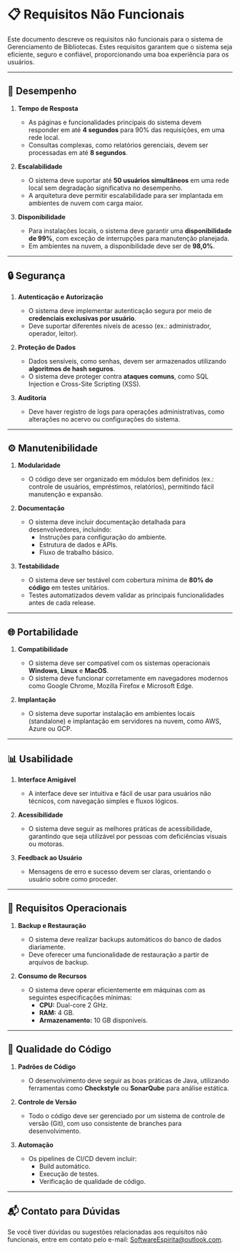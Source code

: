 # 📋 Requisitos Não Funcionais

Este documento descreve os requisitos não funcionais para o sistema de Gerenciamento de Bibliotecas. Estes requisitos garantem que o sistema seja eficiente, seguro e confiável, proporcionando uma boa experiência para os usuários.

---

## 🚀 Desempenho

1. **Tempo de Resposta**
    - As páginas e funcionalidades principais do sistema devem responder em até **4 segundos** para 90% das requisições, em uma rede local.
    - Consultas complexas, como relatórios gerenciais, devem ser processadas em até **8 segundos**.

2. **Escalabilidade**
    - O sistema deve suportar até **50 usuários simultâneos** em uma rede local sem degradação significativa no desempenho.
    - A arquitetura deve permitir escalabilidade para ser implantada em ambientes de nuvem com carga maior.

3. **Disponibilidade**
    - Para instalações locais, o sistema deve garantir uma **disponibilidade de 99%**, com exceção de interrupções para manutenção planejada.
    - Em ambientes na nuvem, a disponibilidade deve ser de **98,0%**.

---

## 🔒 Segurança

1. **Autenticação e Autorização**
    - O sistema deve implementar autenticação segura por meio de **credenciais exclusivas por usuário**.
    - Deve suportar diferentes níveis de acesso (ex.: administrador, operador, leitor).

2. **Proteção de Dados**
    - Dados sensíveis, como senhas, devem ser armazenados utilizando **algoritmos de hash seguros**.
    - O sistema deve proteger contra **ataques comuns**, como SQL Injection e Cross-Site Scripting (XSS).

3. **Auditoria**
    - Deve haver registro de logs para operações administrativas, como alterações no acervo ou configurações do sistema.

---

## ⚙️ Manutenibilidade

1. **Modularidade**
    - O código deve ser organizado em módulos bem definidos (ex.: controle de usuários, empréstimos, relatórios), permitindo fácil manutenção e expansão.

2. **Documentação**
    - O sistema deve incluir documentação detalhada para desenvolvedores, incluindo:
        - Instruções para configuração do ambiente.
        - Estrutura de dados e APIs.
        - Fluxo de trabalho básico.

3. **Testabilidade**
    - O sistema deve ser testável com cobertura mínima de **80% do código** em testes unitários.
    - Testes automatizados devem validar as principais funcionalidades antes de cada release.

---

## 🌐 Portabilidade

1. **Compatibilidade**
    - O sistema deve ser compatível com os sistemas operacionais **Windows**, **Linux** e **MacOS**.
    - O sistema deve funcionar corretamente em navegadores modernos como Google Chrome, Mozilla Firefox e Microsoft Edge.

2. **Implantação**
    - O sistema deve suportar instalação em ambientes locais (standalone) e implantação em servidores na nuvem, como AWS, Azure ou GCP.

---

## 📊 Usabilidade

1. **Interface Amigável**
    - A interface deve ser intuitiva e fácil de usar para usuários não técnicos, com navegação simples e fluxos lógicos.

2. **Acessibilidade**
    - O sistema deve seguir as melhores práticas de acessibilidade, garantindo que seja utilizável por pessoas com deficiências visuais ou motoras.

3. **Feedback ao Usuário**
    - Mensagens de erro e sucesso devem ser claras, orientando o usuário sobre como proceder.

---

## 💾 Requisitos Operacionais

1. **Backup e Restauração**
    - O sistema deve realizar backups automáticos do banco de dados diariamente.
    - Deve oferecer uma funcionalidade de restauração a partir de arquivos de backup.

2. **Consumo de Recursos**
    - O sistema deve operar eficientemente em máquinas com as seguintes especificações mínimas:
        - **CPU:** Dual-core 2 GHz.
        - **RAM:** 4 GB.
        - **Armazenamento:** 10 GB disponíveis.

---

## 🌟 Qualidade do Código

1. **Padrões de Código**
    - O desenvolvimento deve seguir as boas práticas de Java, utilizando ferramentas como **Checkstyle** ou **SonarQube** para análise estática.

2. **Controle de Versão**
    - Todo o código deve ser gerenciado por um sistema de controle de versão (Git), com uso consistente de branches para desenvolvimento.

3. **Automação**
    - Os pipelines de CI/CD devem incluir:
        - Build automático.
        - Execução de testes.
        - Verificação de qualidade de código.

---

## 📬 Contato para Dúvidas

Se você tiver dúvidas ou sugestões relacionadas aos requisitos não funcionais, entre em contato pelo e-mail: [SoftwareEspirita@outlook.com](mailto:SoftwareEspirita@outlook.com).
